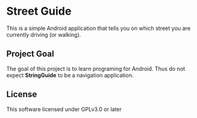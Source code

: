 Street Guide
============

This is a simple Android application that tells you on which street you  are currently driving (or walking).

Project Goal
------------

The goal of this project is to learn programing for Android. Thus do not expect **StringGuide** to be a navigation application.

License
-------

This software licensed under GPLv3.0 or later
